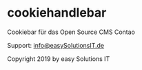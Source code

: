 # cookiehandlebar

Cookiebar für das Open Source CMS Contao

Support: info@easySolutionsIT.de

Copyright 2019 by easy Solutions IT